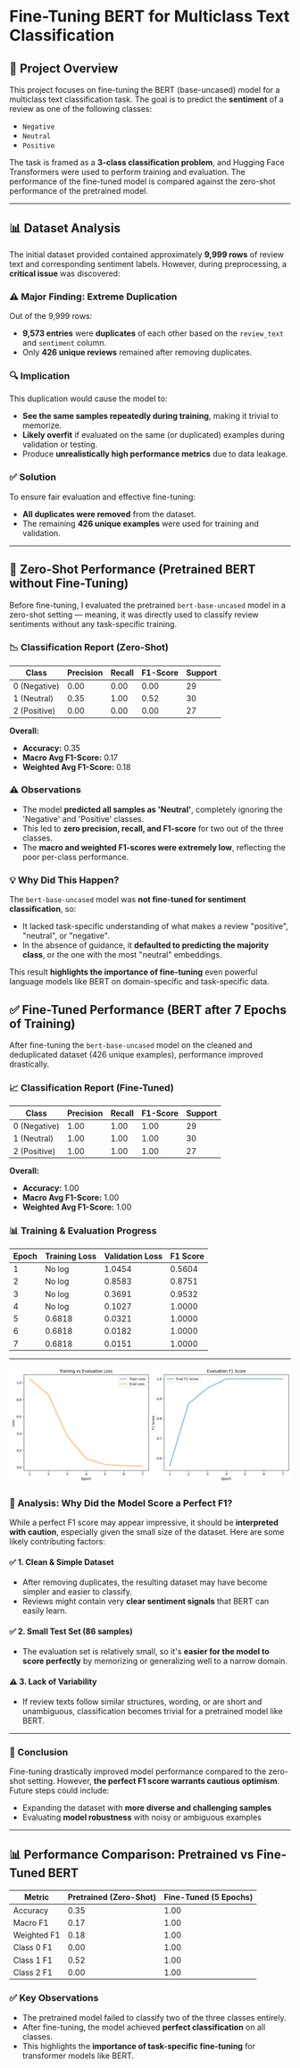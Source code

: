 # Fine-Tuning BERT for Multiclass Text Classification

## 📌 Project Overview

This project focuses on fine-tuning the BERT (base-uncased) model for a multiclass text classification task. The goal is to predict the **sentiment** of a review as one of the following classes:
- `Negative`
- `Neutral`
- `Positive`

The task is framed as a **3-class classification problem**, and Hugging Face Transformers were used to perform training and evaluation. The performance of the fine-tuned model is compared against the zero-shot performance of the pretrained model.

---

## 📊 Dataset Analysis

The initial dataset provided contained approximately **9,999 rows** of review text and corresponding sentiment labels. However, during preprocessing, a **critical issue** was discovered:

### ⚠️ Major Finding: Extreme Duplication

Out of the 9,999 rows:
- **9,573 entries** were **duplicates** of each other based on the `review_text` and `sentiment` column.
- Only **426 unique reviews** remained after removing duplicates.

### 🔍 Implication

This duplication would cause the model to:
- **See the same samples repeatedly during training**, making it trivial to memorize.
- **Likely overfit** if evaluated on the same (or duplicated) examples during validation or testing.
- Produce **unrealistically high performance metrics** due to data leakage.

### ✅ Solution

To ensure fair evaluation and effective fine-tuning:
- **All duplicates were removed** from the dataset.
- The remaining **426 unique examples** were used for training and validation.

---

## 🚫 Zero-Shot Performance (Pretrained BERT without Fine-Tuning)

Before fine-tuning, I evaluated the pretrained `bert-base-uncased` model in a zero-shot setting — meaning, it was directly used to classify review sentiments without any task-specific training.

### 📉 Classification Report (Zero-Shot)

| Class | Precision | Recall | F1-Score | Support |
|-------|-----------|--------|----------|---------|
| 0 (Negative) | 0.00 | 0.00 | 0.00 | 29 |
| 1 (Neutral)  | 0.35 | 1.00 | 0.52 | 30 |
| 2 (Positive) | 0.00 | 0.00 | 0.00 | 27 |

**Overall:**
- **Accuracy:** 0.35  
- **Macro Avg F1-Score:** 0.17  
- **Weighted Avg F1-Score:** 0.18  

### ⚠️ Observations

- The model **predicted all samples as 'Neutral'**, completely ignoring the 'Negative' and 'Positive' classes.
- This led to **zero precision, recall, and F1-score** for two out of the three classes.
- The **macro and weighted F1-scores were extremely low**, reflecting the poor per-class performance.

### 💡 Why Did This Happen?

The `bert-base-uncased` model was **not fine-tuned for sentiment classification**, so:
- It lacked task-specific understanding of what makes a review "positive", "neutral", or "negative".
- In the absence of guidance, it **defaulted to predicting the majority class**, or the one with the most "neutral" embeddings.

This result **highlights the importance of fine-tuning** even powerful language models like BERT on domain-specific and task-specific data.


## ✅ Fine-Tuned Performance (BERT after 7 Epochs of Training)

After fine-tuning the `bert-base-uncased` model on the cleaned and deduplicated dataset (426 unique examples), performance improved drastically.

### 📈 Classification Report (Fine-Tuned)

| Class | Precision | Recall | F1-Score | Support |
|-------|-----------|--------|----------|---------|
| 0 (Negative) | 1.00 | 1.00 | 1.00 | 29 |
| 1 (Neutral)  | 1.00 | 1.00 | 1.00 | 30 |
| 2 (Positive) | 1.00 | 1.00 | 1.00 | 27 |

**Overall:**
- **Accuracy:** 1.00  
- **Macro Avg F1-Score:** 1.00  
- **Weighted Avg F1-Score:** 1.00  

### 📊 Training & Evaluation Progress

| Epoch | Training Loss | Validation Loss | F1 Score |
|-------|----------------|------------------|----------|
| 1     | No log         | 1.0454           | 0.5604   |
| 2     | No log         | 0.8583           | 0.8751   |
| 3     | No log         | 0.3691           | 0.9532   |
| 4     | No log         | 0.1027           | 1.0000   |
| 5     | 0.6818         | 0.0321           | 1.0000   |
| 6     | 0.6818         | 0.0182           | 1.0000   |
| 7     | 0.6818         | 0.0151           | 1.0000   |


---

![Training Curve](static/eval_loss.png)


### 🧠 Analysis: Why Did the Model Score a Perfect F1?

While a perfect F1 score may appear impressive, it should be **interpreted with caution**, especially given the small size of the dataset. Here are some likely contributing factors:

#### ✅ 1. Clean & Simple Dataset
- After removing duplicates, the resulting dataset may have become simpler and easier to classify.
- Reviews might contain very **clear sentiment signals** that BERT can easily learn.

#### ✅ 2. Small Test Set (86 samples)
- The evaluation set is relatively small, so it's **easier for the model to score perfectly** by memorizing or generalizing well to a narrow domain.


#### ⚠️ 3. Lack of Variability
- If review texts follow similar structures, wording, or are short and unambiguous, classification becomes trivial for a pretrained model like BERT.

---

### 🎯 Conclusion

Fine-tuning drastically improved model performance compared to the zero-shot setting. However, **the perfect F1 score warrants cautious optimism**. Future steps could include:

- Expanding the dataset with **more diverse and challenging samples**
- Evaluating **model robustness** with noisy or ambiguous examples

-----
## 📊 Performance Comparison: Pretrained vs Fine-Tuned BERT

| Metric        | Pretrained (Zero-Shot) | Fine-Tuned (5 Epochs) |
|---------------|------------------------|------------------------|
| Accuracy      | 0.35                   | 1.00                   |
| Macro F1      | 0.17                   | 1.00                   |
| Weighted F1   | 0.18                   | 1.00                   |
| Class 0 F1    | 0.00                   | 1.00                   |
| Class 1 F1    | 0.52                   | 1.00                   |
| Class 2 F1    | 0.00                   | 1.00                   |

### ✅ Key Observations
- The pretrained model failed to classify two of the three classes entirely.
- After fine-tuning, the model achieved **perfect classification** on all classes.
- This highlights the **importance of task-specific fine-tuning** for transformer models like BERT.


